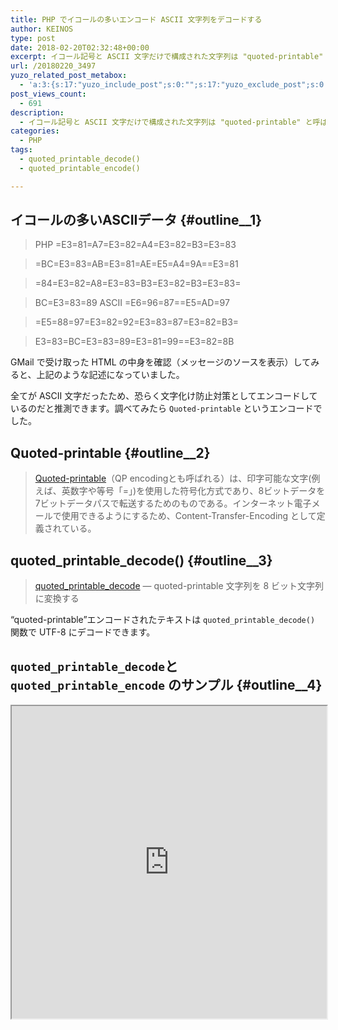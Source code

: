 ```yaml
---
title: PHP でイコールの多いエンコード ASCII 文字列をデコードする
author: KEINOS
type: post
date: 2018-02-20T02:32:48+00:00
excerpt: イコール記号と ASCII 文字だけで構成された文字列は "quoted-printable" と呼ばれるエンコード形式です。PHP では `quoted_printable_decode()` 関数でデコードできます。
url: /20180220_3497
yuzo_related_post_metabox:
  - 'a:3:{s:17:"yuzo_include_post";s:0:"";s:17:"yuzo_exclude_post";s:0:"";s:21:"yuzo_disabled_related";N;}'
post_views_count:
  - 691
description:
  - イコール記号と ASCII 文字だけで構成された文字列は "quoted-printable" と呼ばれるエンコード形式です。PHP では `quoted_printable_decode()` 関数でデコードできます。
categories:
  - PHP
tags:
  - quoted_printable_decode()
  - quoted_printable_encode()

---
```

## イコールの多いASCIIデータ {#outline__1}

> PHP =E3=81=A7=E3=82=A4=E3=82=B3=E3=83
    
> =BC=E3=83=AB=E3=81=AE=E5=A4=9A==E3=81
    
> =84=E3=82=A8=E3=83=B3=E3=82=B3=E3=83=
    
> BC=E3=83=89 ASCII =E6=96=87==E5=AD=97
    
> =E5=88=97=E3=82=92=E3=83=87=E3=82=B3=
    
> E3=83=BC=E3=83=89=E3=81=99==E3=82=8B 

GMail で受け取った HTML の中身を確認（メッセージのソースを表示）してみると、上記のような記述になっていました。

全てが ASCII 文字だったため、恐らく文字化け防止対策としてエンコードしているのだと推測できます。調べてみたら `Quoted-printable` というエンコードでした。

## Quoted-printable {#outline__2}

> [Quoted-printable][1]（QP encodingとも呼ばれる）は、印字可能な文字(例えば、英数字や等号「=」)を使用した符号化方式であり、8ビットデータを7ビットデータパスで転送するためのものである。インターネット電子メールで使用できるようにするため、Content-Transfer-Encoding として定義されている。 

## quoted\_printable\_decode() {#outline__3}

> [quoted\_printable\_decode][2] — quoted-printable 文字列を 8 ビット文字列に変換する 

&#8220;quoted-printable&#8221;エンコードされたテキストは `quoted_printable_decode()` 関数で UTF-8 にデコードできます。

## `quoted_printable_decode`と`quoted_printable_encode` のサンプル {#outline__4}

<iframe src="https://paiza.io/projects/e/Iumg4pVAE43kJ_xx5On7LQ?theme=chrome" width="100%" height="500" scrolling="no" seamless="seamless"></iframe>

 [1]: https://ja.wikipedia.org/wiki/Quoted-printable
 [2]: http://php.net/manual/ja/function.quoted-printable-decode.php
